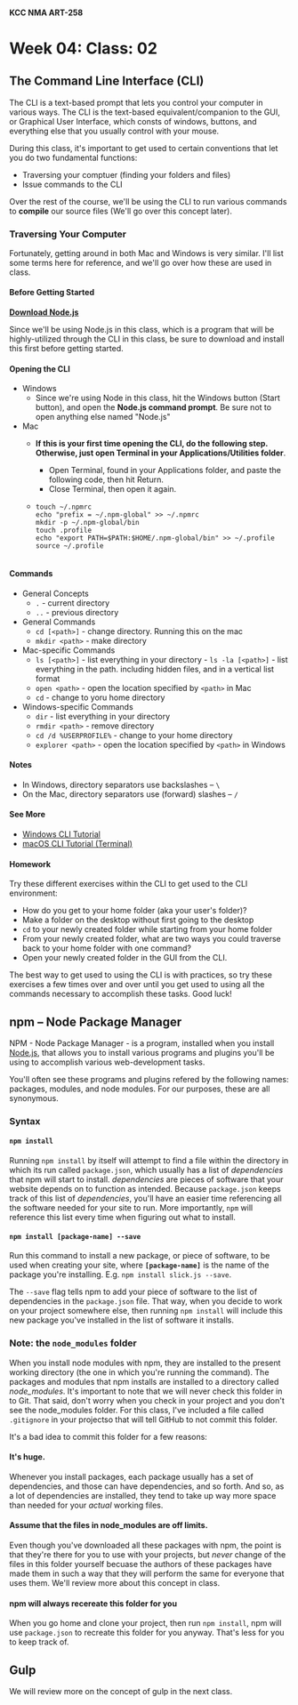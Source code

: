 #### KCC NMA ART-258
# Week 04: Class: 02

## The Command Line Interface (CLI)

The CLI is a text-based prompt that lets you control your computer in various ways. The CLI is the text-based equivalent/companion to the GUI, or Graphical User Interface, which consts of windows, buttons, and everything else that you usually control with your mouse.

During this class, it's important to get used to certain conventions that let you do two fundamental functions:

- Traversing your comptuer (finding your folders and files)
- Issue commands to the CLI

Over the rest of the course, we'll be using the CLI to run various commands to __compile__ our source files (We'll go over this concept later).

### Traversing Your Computer

Fortunately, getting around in both Mac and Windows is very similar. I'll list some terms here for reference, and we'll go over how these are used in class.

#### Before Getting Started

__[Download Node.js](https://nodejs.org/en/)__

Since we'll be using Node.js in this class, which is a program that will be highly-utilized through the CLI in this class, be sure to download and install this first before getting started.

#### Opening the CLI

- Windows
	- Since we're using Node in this class, hit the Windows button (Start button), and open the __Node.js command prompt__. Be sure not to open anything else named "Node.js"
- Mac
	- __If this is your first time opening the CLI, do the following step. Otherwise, just open Terminal in your Applications/Utilities folder__.
		- Open Terminal, found in your Applications folder, and paste the following code, then hit Return.
		- Close Terminal, then open it again.

  - ```
    touch ~/.npmrc
    echo "prefix = ~/.npm-global" >> ~/.npmrc
    mkdir -p ~/.npm-global/bin
    touch .profile
    echo "export PATH=$PATH:$HOME/.npm-global/bin" >> ~/.profile
    source ~/.profile
    

#### Commands

- General Concepts
	- `.` - current directory
	- `..` - previous directory
- General Commands
	- `cd [<path>]` - change directory. Running this on the mac
	- `mkdir <path>` - make directory
- Mac-specific Commands
	- `ls [<path>]` - list everything in your directory
                - `ls -la [<path>]` - list everything in the path. including hidden files, and in a vertical list format
	- `open <path>` - open the location specified by `<path>` in Mac
	- `cd` - change to yoru home directory
- Windows-specific Commands
	- `dir` - list everything in your directory
	- `rmdir <path>` - remove directory
	- `cd /d %USERPROFILE%` - change to your home directory
	- `explorer <path>` - open the location specified by `<path>` in Windows

#### Notes

- In Windows, directory separators use backslashes – `\`
- On the Mac, directory separators use (forward) slashes –  `/`

#### See More

- [Windows CLI Tutorial](https://www.youtube.com/watch?v=MBBWVgE0ewk)
- [macOS CLI Tutorial (Terminal)](https://www.youtube.com/watch?v=jDINUSK7rXE)


#### Homework

Try these different exercises within the CLI to get used to the CLI environment:

- How do you get to your home folder (aka your user's folder)?
- Make a folder on the desktop without first going to the desktop
- `cd` to your newly created folder while starting from your home folder
- From your newly created folder, what are two ways you could traverse back to your home folder with one command?
- Open your newly created folder in the GUI from the CLI.

The best way to get used to using the CLI is with practices, so try these exercises a few times over and over until you get used to using all the commands necessary to accomplish these tasks. Good luck!

## npm – Node Package Manager

NPM - Node Package Manager - is a program, installed when you install [Node.js](http://nodejs.org), that allows you to install various programs and plugins you'll be using to accomplish various web-development tasks.

You'll often see these programs and plugins refered by the following names: packages, modules, and node modules. For our purposes, these are all synonymous.

### Syntax

#### `npm install`

Running `npm install` by itself will attempt to find a file within the directory in which its run called `package.json`, which usually has a list of _dependencies_ that npm will start to install. _dependencies_ are pieces of software that your website depends on to function as intended. Because `package.json` keeps track of this list of _dependencies_, you'll have an easier time referencing all the software needed for your site to run. More importantly, `npm` will reference this list every time when figuring out what to install.

#### `npm install [package-name] --save`

Run this command to install a new package, or piece of software, to be used when creating your site, where __`[package-name]`__ is the name of the package you're installing. E.g. `npm install slick.js --save`.

The `--save` flag tells npm to add your piece of software to the list of dependencies in the `package.json` file. That way, when you decide to work on your project somewhere else, then running `npm install` will include this new package you've installed in the list of software it installs.

### Note: the `node_modules` folder

When you install node modules with npm, they are installed to the present working directory (the one in which you're running the command). The packages and modules that npm installs are installed to a directory called _node_modules_. It's important to note that we will never check this folder in to Git. That said, don't worry when you check in your project and you don't see the node_modules folder. For this class, I've included a file called `.gitignore` in your projectso that will tell GitHub to not commit this folder.

It's a bad idea to commit this folder for a few reasons:

#### It's huge.
        
Whenever you install packages, each package usually has a set of dependencies, and those can have dependencies, and so forth. And so, as a lot of dependencies are installed, they tend to take up way more space than needed for your _actual_ working files.

#### Assume that the files in node_modules are off limits.

Even though you've downloaded all these packages with npm, the point is that they're there for you to use with your projects, but _never_ change of the files in this folder yourself becuase the authors of these packages have made them in such a way that they will perform the same for everyone that uses them. We'll review more about this concept in class.

#### npm will always recereate this folder for you

When you go home and clone your project, then run `npm install`, npm will use `package.json` to recreate this folder for you anyway. That's less for you to keep track of.

## Gulp

We will review more on the concept of gulp in the next class.

